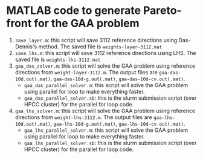 MATLAB code to generate Pareto-front for the GAA problem
=========================================================

1. `save_layer.m`: this script will save 3112 reference directions using Das-Dennis's method. The saved file is `weights-layer-3112.mat`
2. `save_lhs.m`: this script will save 3112 reference directions using LHS. The saved file is `weights-lhs-3112.mat`
3. `gaa_das_solver.m`: this script will solve the GAA problem using reference directions from `weight-layer-3112.m`. The output files are `gaa-das-10d.out(.mat)`, `gaa-das-10d-g.out(.mat)`, `gaa-das-10d-cv.out(.mat)`.
    * `gaa_das_parallel_solver.m`: this script will solve the GAA problem using parallel for loop to make everything faster.
    * `gaa_das_parallel_solver.sb`: this is the slurm submission script (over HPCC cluster) for the parallel for loop code.
4. `gaa_lhs_solver.m`: this script will solve the GAA problem using reference directions from `weight-lhs-3112.m`. The output files are `gaa-lhs-10d.out(.mat)`, `gaa-lhs-10d-g.out(.mat)`, `gaa-lhs-10d-cv.out(.mat)`.
    * `gaa_lhs_parallel_solver.m`: this script will solve the GAA problem using parallel for loop to make everything faster.
    * `gaa_lhs_parallel_solver.sb`: this is the slurm submission script (over HPCC cluster) for the parallel for loop code.
